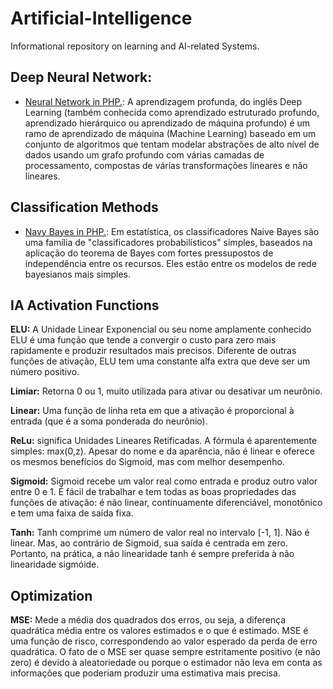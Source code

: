 # Artificial-Intelligence
 Informational repository on learning and AI-related Systems.

## Deep Neural Network:

 * [Neural Network in PHP.](https://github.com/GuilhermeBiancardi/Neural-Network-PHP): A aprendizagem profunda, do inglês Deep Learning (também conhecida como aprendizado estruturado profundo, aprendizado hierárquico ou aprendizado de máquina profundo) é um ramo de aprendizado de máquina (Machine Learning) baseado em um conjunto de algoritmos que tentam modelar abstrações de alto nível de dados usando um grafo profundo com várias camadas de processamento, compostas de várias transformações lineares e não lineares.

## Classification Methods

 * [Navy Bayes in PHP.](https://github.com/GuilhermeBiancardi/NavyBayes-class): Em estatística, os classificadores Naive Bayes são uma família de "classificadores probabilísticos" simples, baseados na aplicação do teorema de Bayes com fortes pressupostos de independência entre os recursos. Eles estão entre os modelos de rede bayesianos mais simples.

## IA Activation Functions

 **ELU:** A Unidade Linear Exponencial ou seu nome amplamente conhecido ELU é uma função que tende a convergir o custo para zero mais rapidamente e produzir resultados mais precisos. Diferente de outras funções de ativação, ELU tem uma constante alfa extra que deve ser um número positivo.

 **Limiar:** Retorna 0 ou 1, muito utilizada para ativar ou desativar um neurônio.

 **Linear:** Uma função de linha reta em que a ativação é proporcional à entrada (que é a soma ponderada do neurônio).

 **ReLu:** significa Unidades Lineares Retificadas. A fórmula é aparentemente simples: max(0,z). Apesar do nome e da aparência, não é linear e oferece os mesmos benefícios do Sigmoid, mas com melhor desempenho.

 **Sigmoid:** Sigmoid recebe um valor real como entrada e produz outro valor entre 0 e 1. É fácil de trabalhar e tem todas as boas propriedades das funções de ativação: é não linear, continuamente diferenciável, monotônico e tem uma faixa de saída fixa.

 **Tanh:** Tanh comprime um número de valor real no intervalo [-1, 1]. Não é linear. Mas, ao contrário de Sigmoid, sua saída é centrada em zero. Portanto, na prática, a não linearidade tanh é sempre preferida à não linearidade sigmóide.

## Optimization

 **MSE:** Mede a média dos quadrados dos erros, ou seja, a diferença quadrática média entre os valores estimados e o que é estimado. MSE é uma função de risco, correspondendo ao valor esperado da perda de erro quadrática. O fato de o MSE ser quase sempre estritamente positivo (e não zero) é devido à aleatoriedade ou porque o estimador não leva em conta as informações que poderiam produzir uma estimativa mais precisa.